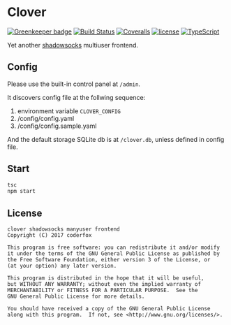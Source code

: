 Clover
=====

[![Greenkeeper badge](https://badges.greenkeeper.io/coderfox/clover.svg)](https://greenkeeper.io/)
[![Build Status](https://img.shields.io/travis/coderfox/clover.svg?style=flat-square)](https://travis-ci.org/coderfox/clover)
[![Coveralls](https://img.shields.io/coveralls/coderfox/clover.svg?style=flat-square)](https://coveralls.io/github/coderfox/clover)
[![license](https://img.shields.io/github/license/coderfox/clover.svg?style=flat-square)](https://github.com/coderfox/clover/blob/master/LICENSE.md)
[![TypeScript](https://img.shields.io/badge/TypeScript-v2.3.4-blue.svg?style=flat-square)](https://www.typescriptlang.org/)

Yet another [shadowsocks](https://shadowsocks.org) multiuser frontend.

Config
-----

Please use the built-in control panel at `/admin`.

It discovers config file at the follwing sequence:

1. environment variable `CLOVER_CONFIG`
2. /config/config.yaml
3. /config/config.sample.yaml

And the default storage SQLite db is at `/clover.db`, unless defined in config file.

Start
-----

```sh
tsc
npm start
```

License
-----

```
clover shadowsocks manyuser frontend
Copyright (C) 2017 coderfox

This program is free software: you can redistribute it and/or modify
it under the terms of the GNU General Public License as published by
the Free Software Foundation, either version 3 of the License, or
(at your option) any later version.

This program is distributed in the hope that it will be useful,
but WITHOUT ANY WARRANTY; without even the implied warranty of
MERCHANTABILITY or FITNESS FOR A PARTICULAR PURPOSE.  See the
GNU General Public License for more details.

You should have received a copy of the GNU General Public License
along with this program.  If not, see <http://www.gnu.org/licenses/>.
```